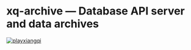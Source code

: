 # xq-archive — Database API server and data archives

[![playxiangqi](https://circleci.com/gh/playxiangqi/xq-archive.svg?style=shield)](https://circleci.com/gh/playxiangqi/xq-archive/tree/master)
